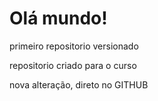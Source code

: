 # Olá mundo!
 primeiro repositorio versionado

repositorio criado para o curso

nova alteração, direto no GITHUB
